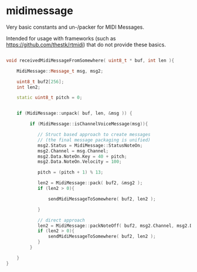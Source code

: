 # midimessage

Very basic constants and un-/packer for MIDI Messages.

Intended for usage with frameworks (such as https://github.com/thestk/rtmidi) that do not provide these basics.


```cpp

void receivedMidiMessageFromSomewhere( uint8_t * buf, int len ){

    MidiMessage::Message_t msg, msg2;

    uint8_t buf2[256];
    int len2;

    static uint8_t pitch = 0;


    if (MidiMessage::unpack( buf, len, &msg )) {

         if (MidiMessage::isChannelVoiceMessage(msg)){

            // Struct based approach to create messages
            // (the final message packaging is unified)
            msg2.Status = MidiMessage::StatusNoteOn;
            msg2.Channel = msg.Channel;
            msg2.Data.NoteOn.Key = 40 + pitch;
            msg2.Data.NoteOn.Velocity = 100;

            pitch = (pitch + 1) % 13;

            len2 = MidiMessage::pack( buf2, &msg2 );
            if (len2 > 0){

                sendMidiMessageToSomewhere( buf2, len2 );

            }

            // direct approach
            len2 = MidiMessage::packNoteOff( buf2, msg2.Channel, msg2.Data.NoteOn.Key, 50 );
            if (len2 > 0){
                sendMidiMessageToSomewhere( buf2, len2 );
            }
         }

    }
}

```